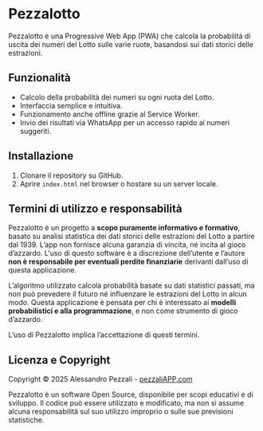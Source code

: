 # Pezzalotto

Pezzalotto è una Progressive Web App (PWA) che calcola la probabilità di uscita dei numeri del Lotto sulle varie ruote, basandosi sui dati storici delle estrazioni.

## Funzionalità
- Calcolo della probabilità dei numeri su ogni ruota del Lotto.
- Interfaccia semplice e intuitiva.
- Funzionamento anche offline grazie al Service Worker.
- Invio dei risultati via WhatsApp per un accesso rapido ai numeri suggeriti.

## Installazione
1. Clonare il repository su GitHub.
2. Aprire `index.html` nel browser o hostare su un server locale.

## Termini di utilizzo e responsabilità
Pezzalotto è un progetto a **scopo puramente informativo e formativo**, basato su analisi statistica dei dati storici delle estrazioni del Lotto a partire dal 1939. L’app non fornisce alcuna garanzia di vincita, né incita al gioco d’azzardo. L'uso di questo software è a discrezione dell’utente e l’autore **non è responsabile per eventuali perdite finanziarie** derivanti dall’uso di questa applicazione.

L’algoritmo utilizzato calcola probabilità basate su dati statistici passati, ma non può prevedere il futuro né influenzare le estrazioni del Lotto in alcun modo. Questa applicazione è pensata per chi è interessato ai **modelli probabilistici e alla programmazione**, e non come strumento di gioco d’azzardo.

L’uso di Pezzalotto implica l’accettazione di questi termini.

## Licenza e Copyright
Copyright © 2025 Alessandro Pezzali - [pezzaliAPP.com](https://www.pezzaliapp.com)

Pezzalotto è un software Open Source, disponibile per scopi educativi e di sviluppo. Il codice può essere utilizzato e modificato, ma non si assume alcuna responsabilità sul suo utilizzo improprio o sulle sue previsioni statistiche.
